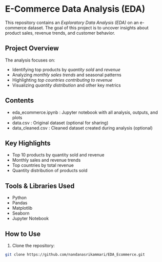 # E-Commerce Data Analysis (EDA)

This repository contains an *Exploratory Data Analysis (EDA)* on an e-commerce dataset. The goal of this project is to uncover insights about product sales, revenue trends, and customer behavior.

## Project Overview
The analysis focuses on:  
- Identifying top products by *quantity sold* and *revenue*  
- Analyzing *monthly sales trends* and seasonal patterns  
- Highlighting *top countries contributing to revenue*  
- Visualizing *quantity distribution* and other key metrics  

## Contents
- eda_ecommerce.ipynb : Jupyter notebook with all analysis, outputs, and plots  
- data.csv : Original dataset (optional for sharing)  
- data_cleaned.csv : Cleaned dataset created during analysis (optional)  

## Key Highlights
- Top 10 products by quantity sold and revenue  
- Monthly sales and revenue trends  
- Top countries by total revenue  
- Quantity distribution of products sold  

## Tools & Libraries Used
- Python  
- Pandas  
- Matplotlib  
- Seaborn  
- Jupyter Notebook  

## How to Use
1. Clone the repository:  
```bash
git clone https://github.com/nandanasrikammari/EDA_Ecommerce.git
